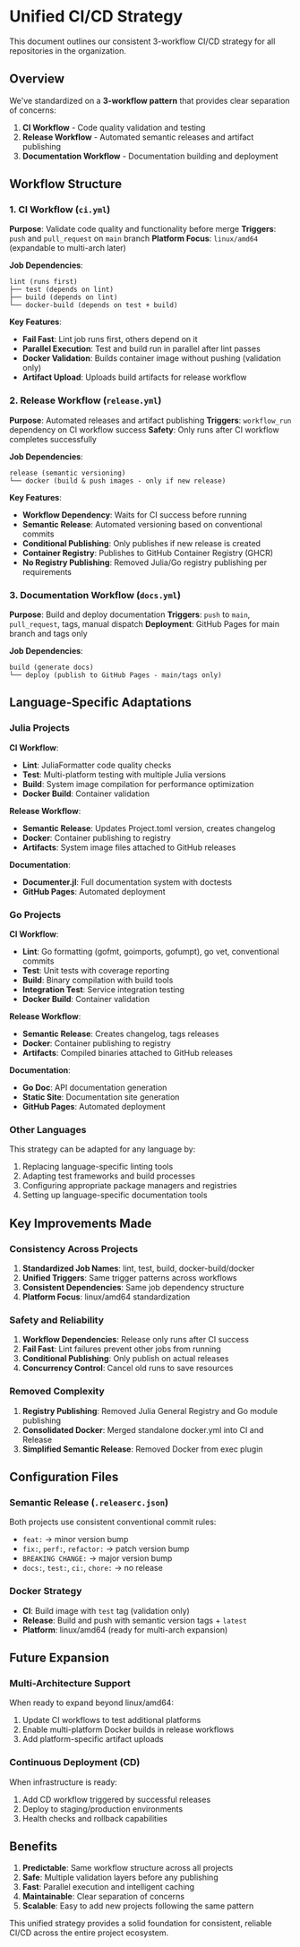 # Unified CI/CD Strategy

This document outlines our consistent 3-workflow CI/CD strategy for all repositories in the organization.

## Overview

We've standardized on a **3-workflow pattern** that provides clear separation of concerns:

1. **CI Workflow** - Code quality validation and testing
2. **Release Workflow** - Automated semantic releases and artifact publishing  
3. **Documentation Workflow** - Documentation building and deployment

## Workflow Structure

### 1. CI Workflow (`ci.yml`)

**Purpose**: Validate code quality and functionality before merge
**Triggers**: `push` and `pull_request` on `main` branch
**Platform Focus**: `linux/amd64` (expandable to multi-arch later)

**Job Dependencies**:
```
lint (runs first)
├── test (depends on lint)
├── build (depends on lint)
└── docker-build (depends on test + build)
```

**Key Features**:
- **Fail Fast**: Lint job runs first, others depend on it
- **Parallel Execution**: Test and build run in parallel after lint passes
- **Docker Validation**: Builds container image without pushing (validation only)
- **Artifact Upload**: Uploads build artifacts for release workflow

### 2. Release Workflow (`release.yml`)

**Purpose**: Automated releases and artifact publishing
**Triggers**: `workflow_run` dependency on CI workflow success
**Safety**: Only runs after CI workflow completes successfully

**Job Dependencies**:
```
release (semantic versioning)
└── docker (build & push images - only if new release)
```

**Key Features**:
- **Workflow Dependency**: Waits for CI success before running
- **Semantic Release**: Automated versioning based on conventional commits
- **Conditional Publishing**: Only publishes if new release is created
- **Container Registry**: Publishes to GitHub Container Registry (GHCR)
- **No Registry Publishing**: Removed Julia/Go registry publishing per requirements

### 3. Documentation Workflow (`docs.yml`)

**Purpose**: Build and deploy documentation
**Triggers**: `push` to `main`, `pull_request`, tags, manual dispatch
**Deployment**: GitHub Pages for main branch and tags only

**Job Dependencies**:
```
build (generate docs)
└── deploy (publish to GitHub Pages - main/tags only)
```

## Language-Specific Adaptations

### Julia Projects

**CI Workflow**:
- **Lint**: JuliaFormatter code quality checks
- **Test**: Multi-platform testing with multiple Julia versions
- **Build**: System image compilation for performance optimization
- **Docker Build**: Container validation

**Release Workflow**:
- **Semantic Release**: Updates Project.toml version, creates changelog
- **Docker**: Container publishing to registry
- **Artifacts**: System image files attached to GitHub releases

**Documentation**:
- **Documenter.jl**: Full documentation system with doctests
- **GitHub Pages**: Automated deployment

### Go Projects

**CI Workflow**:
- **Lint**: Go formatting (gofmt, goimports, gofumpt), go vet, conventional commits
- **Test**: Unit tests with coverage reporting
- **Build**: Binary compilation with build tools
- **Integration Test**: Service integration testing
- **Docker Build**: Container validation

**Release Workflow**:
- **Semantic Release**: Creates changelog, tags releases
- **Docker**: Container publishing to registry
- **Artifacts**: Compiled binaries attached to GitHub releases

**Documentation**:
- **Go Doc**: API documentation generation
- **Static Site**: Documentation site generation
- **GitHub Pages**: Automated deployment

### Other Languages

This strategy can be adapted for any language by:
1. Replacing language-specific linting tools
2. Adapting test frameworks and build processes
3. Configuring appropriate package managers and registries
4. Setting up language-specific documentation tools

## Key Improvements Made

### Consistency Across Projects
1. **Standardized Job Names**: lint, test, build, docker-build/docker
2. **Unified Triggers**: Same trigger patterns across workflows
3. **Consistent Dependencies**: Same job dependency structure
4. **Platform Focus**: linux/amd64 standardization

### Safety and Reliability
1. **Workflow Dependencies**: Release only runs after CI success
2. **Fail Fast**: Lint failures prevent other jobs from running
3. **Conditional Publishing**: Only publish on actual releases
4. **Concurrency Control**: Cancel old runs to save resources

### Removed Complexity
1. **Registry Publishing**: Removed Julia General Registry and Go module publishing
2. **Consolidated Docker**: Merged standalone docker.yml into CI and Release
3. **Simplified Semantic Release**: Removed Docker from exec plugin

## Configuration Files

### Semantic Release (`.releaserc.json`)
Both projects use consistent conventional commit rules:
- `feat:` → minor version bump
- `fix:`, `perf:`, `refactor:` → patch version bump  
- `BREAKING CHANGE:` → major version bump
- `docs:`, `test:`, `ci:`, `chore:` → no release

### Docker Strategy
- **CI**: Build image with `test` tag (validation only)
- **Release**: Build and push with semantic version tags + `latest`
- **Platform**: linux/amd64 (ready for multi-arch expansion)

## Future Expansion

### Multi-Architecture Support
When ready to expand beyond linux/amd64:
1. Update CI workflows to test additional platforms
2. Enable multi-platform Docker builds in release workflows
3. Add platform-specific artifact uploads

### Continuous Deployment (CD)
When infrastructure is ready:
1. Add CD workflow triggered by successful releases
2. Deploy to staging/production environments
3. Health checks and rollback capabilities

## Benefits

1. **Predictable**: Same workflow structure across all projects
2. **Safe**: Multiple validation layers before any publishing
3. **Fast**: Parallel execution and intelligent caching
4. **Maintainable**: Clear separation of concerns
5. **Scalable**: Easy to add new projects following the same pattern

This unified strategy provides a solid foundation for consistent, reliable CI/CD across the entire project ecosystem.
